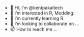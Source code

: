 - 👋 Hi, I’m @kentpakaltech
- 👀 I’m interested in R, Modding.
- 🌱 I’m currently learning R.
- 💞️ I’m looking to collaborate on ...
- 📫 How to reach me ...

<!---
kentpakaltech/kentpakaltech is a ✨ special ✨ repository because its `README.md` (this file) appears on your GitHub profile.
You can click the Preview link to take a look at your changes.
--->
